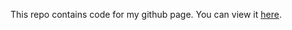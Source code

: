 This repo contains code for my github page. You can view it [here](https://peterholger444.github.io/).
